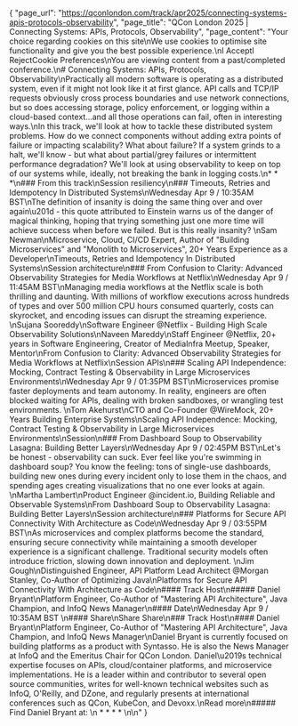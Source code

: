 {
    "page_url": "https://qconlondon.com/track/apr2025/connecting-systems-apis-protocols-observability",
    "page_title": "QCon London 2025 | Connecting Systems: APIs, Protocols, Observability",
    "page_content": "Your choice regarding cookies on this site\nWe use cookies to optimise site functionality and give you the best possible experience.\nI AcceptI RejectCookie Preferences\nYou are viewing content from a past/completed conference.\n# Connecting Systems: APIs, Protocols, Observability\nPractically all modern software is operating as a distributed system, even if it might not look like it at first glance. API calls and TCP/IP requests obviously cross process boundaries and use network connections, but so does accessing storage, policy enforcement, or logging within a cloud-based context...and all those operations can fail, often in interesting ways.\nIn this track, we'll look at how to tackle these distributed system problems. How do we connect components without adding extra points of failure or impacting scalability? What about failure? If a system grinds to a halt, we'll know - but what about partial/grey failures or intermittent performance degradation? We'll look at using observability to keep on top of our systems while, ideally, not breaking the bank in logging costs.\n* * *\n### From this track\nSession resiliency\n### Timeouts, Retries and Idempotency In Distributed Systems\nWednesday Apr 9 / 10:35AM BST\nThe definition of insanity is doing the same thing over and over again\u201d - this quote attributed to Einstein warns us of the danger of magical thinking, hoping that trying something just one more time will achieve success when before we failed. But is this really insanity? \nSam Newman\nMicroservice, Cloud, CI/CD Expert, Author of \"Building Microservices\" and \"Monolith to Microservices\", 20+ Years Experience as a Developer\nTimeouts, Retries and Idempotency In Distributed Systems\nSession architecture\n### From Confusion to Clarity: Advanced Observability Strategies for Media Workflows at Netflix\nWednesday Apr 9 / 11:45AM BST\nManaging media workflows at the Netflix scale is both thrilling and daunting. With millions of workflow executions across hundreds of types and over 500 million CPU hours consumed quarterly, costs can skyrocket, and encoding issues can disrupt the streaming experience. \nSujana Sooreddy\nSoftware Engineer @Netflix - Building High Scale Observability Solutions\nNaveen Mareddy\nStaff Engineer @Netflix, 20+ years in Software Engineering, Creator of MediaInfra Meetup, Speaker, Mentor\nFrom Confusion to Clarity: Advanced Observability Strategies for Media Workflows at Netflix\nSession APIs\n### Scaling API Independence: Mocking, Contract Testing & Observability in Large Microservices Environments\nWednesday Apr 9 / 01:35PM BST\nMicroservices promise faster deployments and team autonomy. In reality, engineers are often blocked waiting for APIs, dealing with broken sandboxes, or wrangling test environments. \nTom Akehurst\nCTO and Co-Founder @WireMock, 20+ Years Building Enterprise Systems\nScaling API Independence: Mocking, Contract Testing & Observability in Large Microservices Environments\nSession\n### From Dashboard Soup to Observability Lasagna: Building Better Layers\nWednesday Apr 9 / 02:45PM BST\nLet's be honest - observability can suck. Ever feel like you're swimming in dashboard soup? You know the feeling: tons of single-use dashboards, building new ones during every incident only to lose them in the chaos, and spending ages creating visualizations that no one ever looks at again. \nMartha Lambert\nProduct Engineer @incident.io, Building Reliable and Observable Systems\nFrom Dashboard Soup to Observability Lasagna: Building Better Layers\nSession architecture\n### Platforms for Secure API Connectivity With Architecture as Code\nWednesday Apr 9 / 03:55PM BST\nAs microservices and complex platforms become the standard, ensuring secure connectivity while maintaining a smooth developer experience is a significant challenge. Traditional security models often introduce friction, slowing down innovation and deployment. \nJim Gough\nDistinguished Engineer, API Platform Lead Architect @Morgan Stanley, Co-Author of Optimizing Java\nPlatforms for Secure API Connectivity With Architecture as Code\n#### Track Host\n##### Daniel Bryant\nPlatform Engineer, Co-Author of \"Mastering API Architecture\", Java Champion, and InfoQ News Manager\n#### Date\nWednesday Apr 9 / 10:35AM BST \n#### Share\nShare Share\n### Track Host\n#### Daniel Bryant\nPlatform Engineer, Co-Author of \"Mastering API Architecture\", Java Champion, and InfoQ News Manager\nDaniel Bryant is currently focused on building platforms as a product with Syntasso. He is also the News Manager at InfoQ and the Emeritus Chair for QCon London. Daniel\u2019s technical expertise focuses on APIs, cloud/container platforms, and microservice implementations. He is a leader within and contributor to several open source communities, writes for well-known technical websites such as InfoQ, O'Reilly, and DZone, and regularly presents at international conferences such as QCon, KubeCon, and Devoxx.\nRead more\n#####  Find Daniel Bryant at: \n  *   *   *   * \n\n"
}
